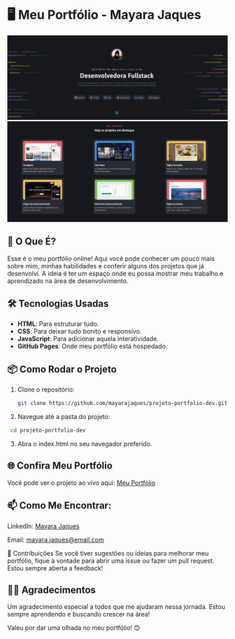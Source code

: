 # 🖥️ Meu Portfólio - Mayara Jaques

![Screenshot do Portfólio](.github/intro.png) 
![Screenshot do Portfólio](.github/projects.png) <!-- Adicione uma imagem do seu portfólio aqui, se tiver -->

## 🚀 O Que É?

Esse é o meu portfólio online! Aqui você pode conhecer um pouco mais sobre mim, minhas habilidades e conferir alguns dos projetos que já desenvolvi. A ideia é ter um espaço onde eu possa mostrar meu trabalho e aprendizado na área de desenvolvimento.

## 🛠️ Tecnologias Usadas

- **HTML**: Para estruturar tudo.
- **CSS**: Para deixar tudo bonito e responsivo.
- **JavaScript**: Para adicionar aquela interatividade.
- **GitHub Pages**: Onde meu portfólio está hospedado.

## 📦 Como Rodar o Projeto

1. Clone o repositório:

   ```bash
   git clone https://github.com/mayarajaques/projeto-portfolio-dev.git

  2. Navegue até a pasta do projeto:

   ```bash
    cd projeto-portfolio-dev
```
3. Abra o index.html no seu navegador preferido.


## 🌐 Confira Meu Portfólio
Você pode ver o projeto ao vivo aqui: [Meu Portfólio](https://mayarajaques.github.io/projeto-portfolio-dev/)

## 📫 Como Me Encontrar:

LinkedIn: [Mayara Jaques](https://www.linkedin.com/in/mayarajaques/)

Email: mayara.jaques@email.com

📝 Contribuições
Se você tiver sugestões ou ideias para melhorar meu portfólio, fique à vontade para abrir uma issue ou fazer um pull request. Estou sempre aberta a feedback!

## 👩‍💻 Agradecimentos
Um agradecimento especial a todos que me ajudaram nessa jornada. Estou sempre aprendendo e buscando crescer na área!

Valeu por dar uma olhada no meu portfólio! 😊
